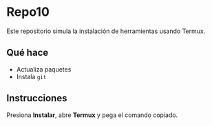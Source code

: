 # Repo10
Este repositorio simula la instalación de herramientas usando Termux.

## Qué hace

- Actualiza paquetes
- Instala `git`

## Instrucciones

Presiona **Instalar**, abre **Termux** y pega el comando copiado.
